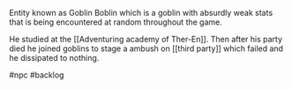 Entity known as Goblin Boblin which is a goblin with absurdly weak stats that is being encountered at random throughout the game.

He studied at the [[Adventuring academy of Ther-En]]. 
Then after his party died he joined goblins to stage a ambush on [[third party]] which failed and he dissipated to nothing.

#npc #backlog 
